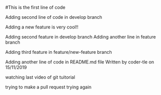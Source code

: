 #This is the first line of code

Adding second line of code in develop branch

Adding a new feature is very cool!!

Adding second feature in develop branch
Adding another line in feature branch

Adding third feature in feature/new-feature branch

Adding another line of code in README.md file
Written by coder-tle on 15/11/2019

watching last video of git tuitorial


trying to make a pull request
trying again
